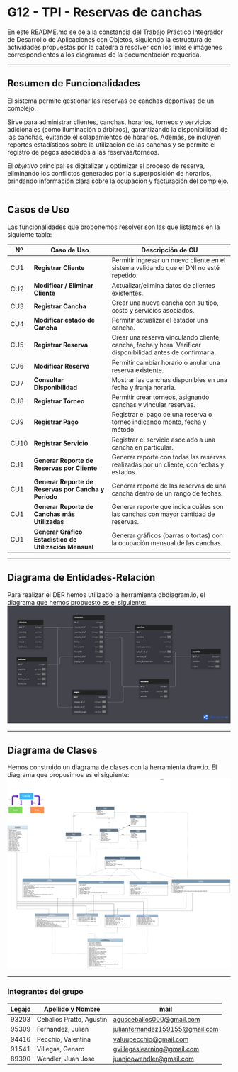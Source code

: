 # G12 - TPI - Reservas de canchas

En este README.md se deja la constancia del Trabajo Práctico Integrador de Desarrollo de Aplicaciones con Objetos, siguiendo la estructura de actividades propuestas por la cátedra a resolver con los links e imágenes correspondientes a los diagramas de la documentación requerida.

---

## Resumen de Funcionalidades

El sistema permite gestionar las reservas de canchas deportivas de un complejo.

Sirve para administrar clientes, canchas, horarios, torneos y servicios adicionales (como iluminación o árbitros), garantizando la disponibilidad de las canchas, evitando el solapamientos de horarios. Además, se incluyen reportes estadísticos sobre la utilización de las canchas y se permite el registro de pagos asociados a las reservas/torneos.

El *objetivo* principal es digitalizar y optimizar el proceso de reserva, eliminando los conflictos generados por la superposición de horarios, brindando información clara sobre la ocupación y facturación del complejo.

---

## Casos de Uso

Las funcionalidades que proponemos resolver son las que listamos en la siguiente tabla:

| Nº  | Caso de Uso                                                      | Descripción de CU                                                                                         |
| ---- | ---------------------------------------------------------------- | ---------------------------------------------------------------------------------------------------------- |
| CU1  | **Registrar Cliente**                                      | Permitir ingresar un nuevo cliente en el sistema validando que el DNI no esté repetido.                  |
| CU2  | **Modificar / Eliminar Cliente**                           | Actualizar/elimina datos de clientes existentes.                                                           |
| CU3  | **Registrar Cancha**                                       | Crear una nueva cancha con su tipo, costo y servicios asociados.                                           |
| CU4  | **Modificar estado de Cancha**                             | Permitir actualizar el estador una cancha.                                                                |
| CU5  | **Registrar Reserva**                                      | Crear una reserva vinculando cliente, cancha, fecha y hora. Verificar disponibilidad antes de confirmarla. |
| CU6  | **Modificar Reserva**                                      | Permitir cambiar horario o anular una reserva existente.                                                   |
| CU7  | **Consultar Disponibilidad**                               | Mostrar las canchas disponibles en una fecha y franja horaria.                                             |
| CU8  | **Registrar Torneo**                                       | Permitir crear torneos, asignando canchas y vincular reservas.                                             |
| CU9  | **Registrar Pago**                                         | Registrar el pago de una reserva o torneo indicando monto, fecha y método.                                |
| CU10 | **Registrar Servicio**                                     | Registrar el servicio asociado a una cancha en particular.                                                 |
| CU1  | **Generar Reporte de Reservas por Cliente**                | Generar reporte con todas las reservas realizadas por un cliente, con fechas y estados.                   |
| CU1  | **Generar Reporte de Reservas por Cancha y Período**      | Generar reporte de las reservas de una cancha dentro de un rango de fechas.                                |
| CU1  | **Generar Reporte de Canchas más Utilizadas**             | Generar reporte que indica cuáles son las canchas con mayor cantidad de reservas.                         |
| CU1  | **Generar Gráfico Estadístico de Utilización Mensual** | Generar gráficos (barras o tortas) con la ocupación mensual de las canchas.                              |

---

## Diagrama de Entidades-Relación

Para realizar el DER hemos utilizado la herramienta dbdiagram.io, el diagrama que hemos propuesto es el siguiente:
![1761688556738](image/README/1761688556738.png)

---

## Diagrama de Clases

Hemos construido un diagrama de clases con la herramienta draw.io. El diagrama que propusimos es el siguiente:
![1761688567933](image/README/1761688567933.png)

---

### Integrantes del grupo

| Legajo | Apellido y Nombre         | mail                            |
| ------ | ------------------------- | ------------------------------- |
| 93203  | Ceballos Pratto, Agustín | agusceballos000@gmail.com       |
| 95309  | Fernandez, Julian         | julianfernandez159155@gmail.com |
| 94416  | Pecchio, Valentina        | valuupecchio@gmail.com          |
| 91541  | Villegas, Genaro          | gvillegaslearning@gmail.com     |
| 89390  | Wendler, Juan José       | juanjoowendler@gmail.com        |
